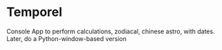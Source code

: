 # Temporel
Console App to perform calculations, zodiacal, chinese astro, with dates. 
Later, do a Python-window-based version
